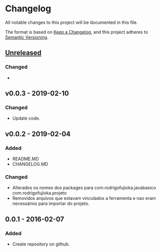 # Changelog
All notable changes to this project will be documented in this file.

The format is based on [Keep a Changelog](https://keepachangelog.com/en/1.0.0/),
and this project adheres to [Semantic Versioning](https://semver.org/spec/v2.0.0.html).

## [Unreleased]
### Changed
- 
## v0.0.3 - 2019-02-10
### Changed
- Update code. 

## v0.0.2 - 2019-02-04
### Added
-  README.MD
-  CHANGELOG.MD
### Changed
- Alterados os nomes dos packages para com.rodrigofujioka.javabasico 
com.rodrigofujioka.projeto
- Removidos arquivos que estavam vinculados a ferramenta e nao eram 
necessários para importar do projeto. 

## 0.0.1 - 2016-02-07
### Added
- Create repository on github. 

[Unreleased]: https://github.com/rodrigofujioka/javabasico/tag/v0.0.1...HEAD
[0.0.4]: https://github.com/rodrigofujioka/javabasico/v0.0.4...v0.0.3
[0.0.3]: https://github.com/rodrigofujioka/javabasico/v0.0.3...v0.0.2
[0.0.2]: https://github.com/rodrigofujioka/javabasico/v0.0.2...v0.0.1

